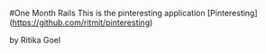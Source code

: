 #One Month Rails
This is the pinteresting application
[Pinteresting] (https://github.com/ritmit/pinteresting)

by Ritika Goel